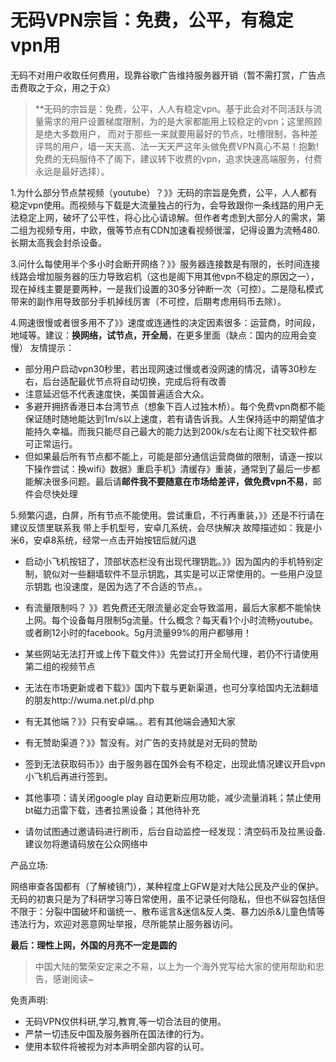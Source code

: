 # 无码VPN宗旨：免费，公平，有稳定vpn用

无码不对用户收取任何费用，现靠谷歌广告维持服务器开销（暂不需打赏，广告点击费取之于众，用之于众）
> **无码的宗旨是：免费，公平，人人有稳定vpn。基于此会对不同活跃与流量需求的用户设置梯度限制，为的是大家都能用上较稳定的vpn；这里照顾是绝大多数用户，
而对于那些一来就要用最好的节点，吐槽限制，各种差评骂的用户，墙一天天高、法一天天严这年头做免费VPN真心不易！抱歉!免费的无码服侍不了阁下，建议转下收费的vpn，追求快速高端服务，付费永远是最好选择）。

1.为什么部分节点禁视频（youtube）？》》无码的宗旨是免费，公平，人人都有稳定vpn使用。而视频与下载是大流量独占的行为，会导致跟你一条线路的用户无法稳定上网，破坏了公平性，将心比心请谅解。但作者考虑到大部分人的需求，第二组为视频专用，中欧，俄等节点有CDN加速看视频很溜，记得设置为流畅480.长期太高我会封杀设备。


3.问什么每使用半个多小时会断开网络？》》服务器连接数是有限的，长时间连接线路会增加服务器的压力导致宕机（这也是阁下用其他vpn不稳定的原因之一），现在掉线主要是要两种，一是我们设置的30多分钟断一次（可控）。二是隐私模式带来的副作用导致部分手机掉线厉害（不可控，后期考虑用码币去除）。

4.网速很慢或者很多用不了》》速度或连通性的决定因素很多：运营商，时间段，地域等。建议：**换网络，试节点，开全局**，在更多里面（缺点：国内的应用会变慢）
友情提示：
* 部分用户启动vpn30秒里，若出现网速过慢或者没网速的情况，请等30秒左右，后台适配最优节点将自动切换，完成后将有改善
* 注意延迟低不代表速度快，美国普遍适合大众。
* 多避开拥挤香港日本台湾节点（想象下百人过独木桥）。每个免费vpn商都不能保证随时随地能达到1m/s以上速度，若有请告诉我。人生保持适中的期望值才能持久幸福。而我只能尽自己最大的能力达到200k/s左右让阁下社交软件都可正常运行。
* 但如果最后所有节点都不能上，可能是部分通信运营商做的限制，请逐一按以下操作尝试：换wifi》数据》重启手机》清缓存》重装，通常到了最后一步都能解决很多问题。最后请**邮件我不要随意在市场给差评，做免费vpn不易**，邮件会尽快处理

5.频繁闪退，白屏，所有节点不能使用。尝试重启，不行再重装，》》还是不行请在建议反馈里联系我
带上手机型号，安卓几系统，会尽快解决
故障描述如：我是小米6，安卓8系统，经常一点击开始按钮后就闪退

- 启动小飞机按钮了，顶部状态栏没有出现代理钥匙。》》因为国内的手机特别定制，貌似对一些翻墙软件不显示钥匙，其实是可以正常使用的。一些用户没显示钥匙
也没速度，是因为选了不合适的节点。。

- 有流量限制吗？ 》》若免费还无限流量必定会导致滥用，最后大家都不能愉快上网。每个设备每月限制5g流量。什么概念？每天看1个小时流畅youtube。或者刷12小时的facebook。5g月流量99%的用户都够用！

- 某些网站无法打开或上传下载文件》》先尝试打开全局代理，若仍不行请使用第二组的视频节点

- 无法在市场更新或者下载》》国内下载与更新渠道，也可分享给国内无法翻墙的朋友http://wuma.net.pl/d.php

- 有无其他端？》》只有安卓端。。若有其他端会通知大家

- 有无赞助渠道？》》暂没有。对广告的支持就是对无码的赞助

- 签到无法获取码币》》由于服务器在国外会有不稳定，出现此情况建议开启vpn小飞机后再进行签到。
- 其他事项：请关闭google play 自动更新应用功能，减少流量消耗；禁止使用bt磁力迅雷下载，违者拉黑设备；其他待补充
- 请勿试图通过邀请码进行刷币，后台自动监控一经发现：清空码币及拉黑设备.建议勿将邀请码放在公众网络中

产品立场:
> 
网络审查各国都有（了解棱镜门），某种程度上GFW是对大陆公民及产业的保护。无码的初衷只是为了科研学习等日常使用，虽不记录任何隐私，但也不纵容包括但不限于：分裂中国破坏和谐统一、散布谣言&迷信&反人类、暴力凶杀&儿童色情等违法行为，欢迎对恶意网址举报，尽所能禁止服务器访问。

**最后：理性上网，外国的月亮不一定是圆的**
> 中国大陆的繁荣安定来之不易，以上为一个海外党写给大家的使用帮助和忠告，感谢阅读~

免责声明:
> 
* 无码VPN仅供科研,学习,教育,等一切合法目的使用。
* 严禁一切违反中国及服务器所在国法律的行为。
* 使用本软件将被视为对本声明全部内容的认可。
